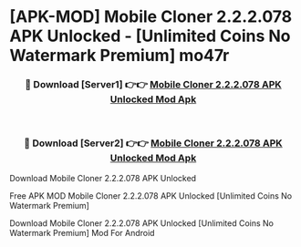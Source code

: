 # [APK-MOD] Mobile Cloner 2.2.2.078 APK Unlocked - [Unlimited Coins No Watermark Premium] mo47r



<div align="center">
<h3>🔴 Download [Server1] 👉👉 <a href="https://momento.my/?title=Mobile_Cloner_2.2.2.078_APK_Unlocked">Mobile Cloner 2.2.2.078 APK Unlocked Mod Apk</a></h3><br>

<h3>🔴 Download [Server2] 👉👉 <a href="https://momento.my/?title=Mobile_Cloner_2.2.2.078_APK_Unlocked">Mobile Cloner 2.2.2.078 APK Unlocked Mod Apk</a></h3>
</div>



Download Mobile Cloner 2.2.2.078 APK Unlocked 

Free APK MOD Mobile Cloner 2.2.2.078 APK Unlocked [Unlimited Coins No Watermark Premium]

Download Mobile Cloner 2.2.2.078 APK Unlocked [Unlimited Coins No Watermark Premium] Mod For Android
